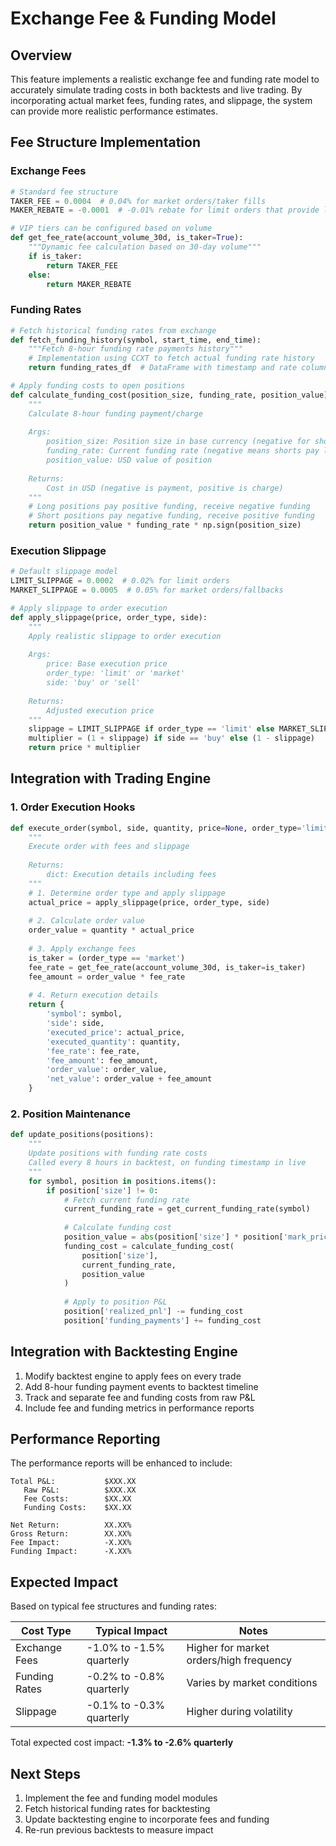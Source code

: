 # Exchange Fee & Funding Model

## Overview

This feature implements a realistic exchange fee and funding rate model to accurately simulate trading costs in both backtests and live trading. By incorporating actual market fees, funding rates, and slippage, the system can provide more realistic performance estimates.

## Fee Structure Implementation

### Exchange Fees

```python
# Standard fee structure
TAKER_FEE = 0.0004  # 0.04% for market orders/taker fills
MAKER_REBATE = -0.0001  # -0.01% rebate for limit orders that provide liquidity

# VIP tiers can be configured based on volume
def get_fee_rate(account_volume_30d, is_taker=True):
    """Dynamic fee calculation based on 30-day volume"""
    if is_taker:
        return TAKER_FEE
    else:
        return MAKER_REBATE
```

### Funding Rates

```python
# Fetch historical funding rates from exchange
def fetch_funding_history(symbol, start_time, end_time):
    """Fetch 8-hour funding rate payments history"""
    # Implementation using CCXT to fetch actual funding rate history
    return funding_rates_df  # DataFrame with timestamp and rate columns

# Apply funding costs to open positions
def calculate_funding_cost(position_size, funding_rate, position_value):
    """
    Calculate 8-hour funding payment/charge
    
    Args:
        position_size: Position size in base currency (negative for shorts)
        funding_rate: Current funding rate (negative means shorts pay longs)
        position_value: USD value of position
        
    Returns:
        Cost in USD (negative is payment, positive is charge)
    """
    # Long positions pay positive funding, receive negative funding
    # Short positions pay negative funding, receive positive funding
    return position_value * funding_rate * np.sign(position_size)
```

### Execution Slippage

```python
# Default slippage model
LIMIT_SLIPPAGE = 0.0002  # 0.02% for limit orders
MARKET_SLIPPAGE = 0.0005  # 0.05% for market orders/fallbacks

# Apply slippage to order execution
def apply_slippage(price, order_type, side):
    """
    Apply realistic slippage to order execution
    
    Args:
        price: Base execution price
        order_type: 'limit' or 'market'
        side: 'buy' or 'sell'
        
    Returns:
        Adjusted execution price
    """
    slippage = LIMIT_SLIPPAGE if order_type == 'limit' else MARKET_SLIPPAGE
    multiplier = (1 + slippage) if side == 'buy' else (1 - slippage)
    return price * multiplier
```

## Integration with Trading Engine

### 1. Order Execution Hooks

```python
def execute_order(symbol, side, quantity, price=None, order_type='limit'):
    """
    Execute order with fees and slippage
    
    Returns:
        dict: Execution details including fees
    """
    # 1. Determine order type and apply slippage
    actual_price = apply_slippage(price, order_type, side)
    
    # 2. Calculate order value
    order_value = quantity * actual_price
    
    # 3. Apply exchange fees
    is_taker = (order_type == 'market')
    fee_rate = get_fee_rate(account_volume_30d, is_taker=is_taker)
    fee_amount = order_value * fee_rate
    
    # 4. Return execution details
    return {
        'symbol': symbol,
        'side': side,
        'executed_price': actual_price,
        'executed_quantity': quantity,
        'fee_rate': fee_rate,
        'fee_amount': fee_amount,
        'order_value': order_value,
        'net_value': order_value + fee_amount
    }
```

### 2. Position Maintenance

```python
def update_positions(positions):
    """
    Update positions with funding rate costs
    Called every 8 hours in backtest, on funding timestamp in live
    """
    for symbol, position in positions.items():
        if position['size'] != 0:
            # Fetch current funding rate
            current_funding_rate = get_current_funding_rate(symbol)
            
            # Calculate funding cost
            position_value = abs(position['size'] * position['mark_price'])
            funding_cost = calculate_funding_cost(
                position['size'], 
                current_funding_rate,
                position_value
            )
            
            # Apply to position P&L
            position['realized_pnl'] -= funding_cost
            position['funding_payments'] += funding_cost
```

## Integration with Backtesting Engine

1. Modify backtest engine to apply fees on every trade
2. Add 8-hour funding payment events to backtest timeline
3. Track and separate fee and funding costs from raw P&L
4. Include fee and funding metrics in performance reports

## Performance Reporting

The performance reports will be enhanced to include:

```
Total P&L:           $XXX.XX
   Raw P&L:          $XXX.XX
   Fee Costs:        $XX.XX
   Funding Costs:    $XX.XX
   
Net Return:          XX.XX%
Gross Return:        XX.XX%
Fee Impact:          -X.XX%
Funding Impact:      -X.XX%
```

## Expected Impact

Based on typical fee structures and funding rates:

| Cost Type | Typical Impact | Notes |
|-----------|---------------|-------|
| Exchange Fees | -1.0% to -1.5% quarterly | Higher for market orders/high frequency |
| Funding Rates | -0.2% to -0.8% quarterly | Varies by market conditions |
| Slippage | -0.1% to -0.3% quarterly | Higher during volatility |

Total expected cost impact: **-1.3% to -2.6% quarterly**

## Next Steps

1. Implement the fee and funding model modules
2. Fetch historical funding rates for backtesting
3. Update backtesting engine to incorporate fees and funding
4. Re-run previous backtests to measure impact 